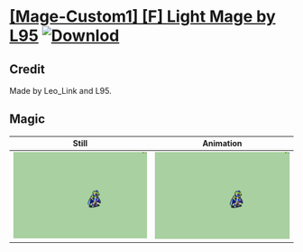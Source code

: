 # [\[Mage-Custom1\] \[F\] Light Mage by L95](./) [![Downlod](https://img.shields.io/badge/Download--red?style=social&logo=github)](https://minhaskamal.github.io/DownGit/#/home?url=https://github.com/Klokinator/FE-Repo/tree/main/Battle%20Animations%2FMagi%20-%20Nature-Type%2F%5BMage-Custom1%5D%20%5BF%5D%20Light%20Mage%20by%20L95%2F6.%20Magic)

## Credit

Made by Leo_Link and L95.

## Magic

| Still | Animation |
| :---: | :-------: |
| ![Magic still](./Magic_000.png) | ![Magic animation](./Magic.gif) |
